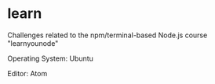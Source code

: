 # learn
Challenges related to the npm/terminal-based Node.js course "learnyounode"

Operating System: Ubuntu

Editor: Atom
